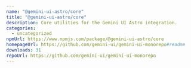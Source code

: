 ```yaml
---
name: "@gemini-ui-astro/core"
title: "@gemini-ui-astro/core"
description: Core utilities for the Gemini UI Astro integration.
categories:
  - uncategorized
npmUrl: https://www.npmjs.com/package/@gemini-ui-astro/core
homepageUrl: https://github.com/gemini-ui/gemini-ui-monorepo#readme
downloads: 31
repoUrl: https://github.com/gemini-ui/gemini-ui-monorepo
---
```


